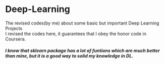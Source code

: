 # Deep-Learning
The revised codes(by me) about some basic but important Deep Learning Projects<br>
I revised the codes here, it guarantees that I obey the honor code in Coursera. 
##### I know that sklearn package has a lot of funtions which are much better than mine, but it is a good way to solid my knowledge in DL.
